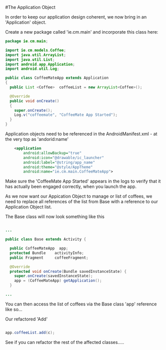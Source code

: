 #The Application Object

In order to keep our application design coherent, we now bring in an 'Application' object.

Create a new package called 'ie.cm.main' and incorporate this class here:

~~~java
package ie.cm.main;

import ie.cm.models.Coffee;
import java.util.ArrayList;
import java.util.List;
import android.app.Application;
import android.util.Log;

public class CoffeeMateApp extends Application
{
  public List <Coffee>  coffeeList = new ArrayList<Coffee>();

  @Override
  public void onCreate()
  {
    super.onCreate();
    Log.v("coffeemate", "CoffeeMate App Started");
  }
}
~~~

Application objects need to be referenced in the AndroidManifest.xml - at the very top as 'andorid:name'

~~~xml
    <application
        android:allowBackup="true"
        android:icon="@drawable/ic_launcher"
        android:label="@string/app_name"
        android:theme="@style/AppTheme" 
        android:name="ie.cm.main.CoffeeMateApp">
~~~

Make sure the 'CoffeeMate App Started' appears in the logs to verify that it has actually been engaged correctly, when you launch the app.

As we now want our Appication Object to manage or list of coffees, we need to replace all references of the list from Base with a reference to our Application Object list.

The Base class will now look something like this

~~~java

...

public class Base extends Activity {

  public CoffeeMateApp  app; 
  protected Bundle    activityInfo;
  public Fragment     coffeeFragment;

  @Override
  protected void onCreate(Bundle savedInstanceState) {
    super.onCreate(savedInstanceState);
    app = (CoffeeMateApp) getApplication();
  }

...

~~~

You can then access the list of coffees via the Base class 'app' reference like so... 

Our refactored 'Add' 

~~~java

app.coffeeList.add(c);

~~~

See if you can refactor the rest of the affected classes.....
